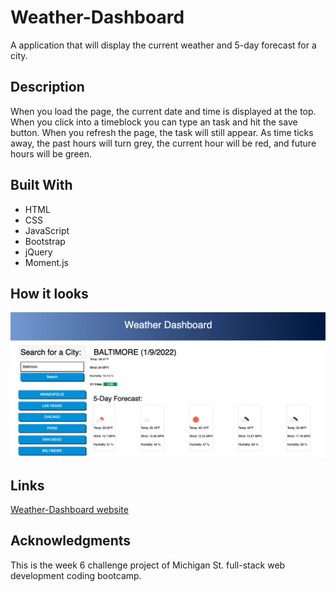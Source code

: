 # Weather-Dashboard
A application that will display the current weather and 5-day forecast for a city.

## Description
When you load the page, the current date and time is displayed at the top. When you click into a timeblock you can type an task and hit the save button. When you refresh the page, the task will still appear. As time ticks away, the past hours will turn grey, the current hour will be red, and future hours will be green.

## Built With
* HTML
* CSS
* JavaScript
* Bootstrap
* jQuery
* Moment.js

## How it looks
![Weather-Dashboard Screen-Shot](https://github.com/sper0054/Weather-Dashboard/blob/main/Screen%20Shot.png)

## Links
[Weather-Dashboard website](https://sper0054.github.io/Work-Day-Scheduler/)

## Acknowledgments
This is the week 6 challenge project of Michigan St. full-stack web development coding bootcamp.
